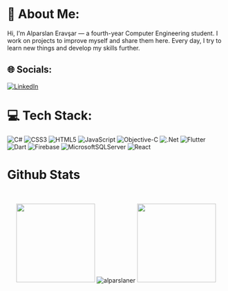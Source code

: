 # 💫 About Me:
Hi, I’m Alparslan Eravşar — a fourth-year Computer Engineering student. I work on projects to improve myself and share them here. Every day, I try to learn new things and develop my skills further.


## 🌐 Socials:
[![LinkedIn](https://img.shields.io/badge/LinkedIn-%230077B5.svg?logo=linkedin&logoColor=white)](https://www.linkedin.com/in/alparslan-erav%C5%9Far/) 

# 💻 Tech Stack:
![C#](https://img.shields.io/badge/c%23-%23239120.svg?style=for-the-badge&logo=csharp&logoColor=white) ![CSS3](https://img.shields.io/badge/css3-%231572B6.svg?style=for-the-badge&logo=css3&logoColor=white) ![HTML5](https://img.shields.io/badge/html5-%23E34F26.svg?style=for-the-badge&logo=html5&logoColor=white) ![JavaScript](https://img.shields.io/badge/javascript-%23323330.svg?style=for-the-badge&logo=javascript&logoColor=%23F7DF1E) ![Objective-C](https://img.shields.io/badge/OBJECTIVE--C-%233A95E3.svg?style=for-the-badge&logo=apple&logoColor=white) ![.Net](https://img.shields.io/badge/.NET-5C2D91?style=for-the-badge&logo=.net&logoColor=white) ![Flutter](https://img.shields.io/badge/Flutter-%2302569B.svg?style=for-the-badge&logo=Flutter&logoColor=white) ![Dart](https://img.shields.io/badge/dart-%230175C2.svg?style=for-the-badge&logo=dart&logoColor=white) ![Firebase](https://img.shields.io/badge/firebase-a08021?style=for-the-badge&logo=firebase&logoColor=ffcd34) ![MicrosoftSQLServer](https://img.shields.io/badge/Microsoft%20SQL%20Server-CC2927?style=for-the-badge&logo=microsoft%20sql%20server&logoColor=white) ![React](https://img.shields.io/badge/react-%2320232a.svg?style=for-the-badge&logo=react&logoColor=%2361DAFB)

# Github Stats

 <br />
 
  <p align="center">
  <a>
    <img heigth="160" width="182" src="https://github.com/alparslaner/alparslaner/blob/main/image-gift/Bird%20Wing%20Left.png?raw=true">
      <img align="center" src="https://github-readme-stats.vercel.app/api?username=alparslaner&theme=material-palenight&hide_border=false&include_all_commits=false&count_private=false" alt="alparslaner" />
    <img heigth="160" width="182" src="https://github.com/alparslaner/alparslaner/blob/main/image-gift/Bird%20Wing%20Right.png?raw=true">
  </a>
</p>
